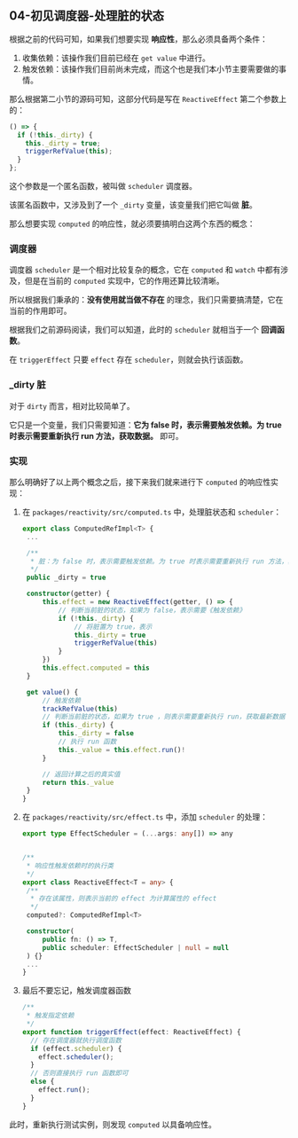 ## 04-初见调度器-处理脏的状态

根据之前的代码可知，如果我们想要实现 **响应性**，那么必须具备两个条件：

1. 收集依赖：该操作我们目前已经在 `get value` 中进行。
2. 触发依赖：该操作我们目前尚未完成，而这个也是我们本小节主要需要做的事情。

那么根据第二小节的源码可知，这部分代码是写在 `ReactiveEffect` 第二个参数上的：

```ts
() => {
  if (!this._dirty) {
    this._dirty = true;
    triggerRefValue(this);
  }
};
```

这个参数是一个匿名函数，被叫做 `scheduler` 调度器。

该匿名函数中，又涉及到了一个 `_dirty` 变量，该变量我们把它叫做 **脏**。

那么想要实现 `computed` 的响应性，就必须要搞明白这两个东西的概念：

### 调度器

调度器 `scheduler` 是一个相对比较复杂的概念，它在 `computed` 和 `watch` 中都有涉及，但是在当前的 `computed` 实现中，它的作用还算比较清晰。

所以根据我们秉承的：**没有使用就当做不存在** 的理念，我们只需要搞清楚，它在当前的作用即可。

根据我们之前源码阅读，我们可以知道，此时的 `scheduler` 就相当于一个 **回调函数**。

在 `triggerEffect` 只要 `effect` 存在 `scheduler`，则就会执行该函数。

### \_dirty 脏

对于 `dirty` 而言，相对比较简单了。

它只是一个变量，我们只需要知道：**它为 false 时，表示需要触发依赖。为 true 时表示需要重新执行 run 方法，获取数据。** 即可。

### 实现

那么明确好了以上两个概念之后，接下来我们就来进行下 `computed` 的响应性实现：

1. 在 `packages/reactivity/src/computed.ts` 中，处理脏状态和 `scheduler`：

   ```ts
   export class ComputedRefImpl<T> {
   	...

   	/**
   	 * 脏：为 false 时，表示需要触发依赖。为 true 时表示需要重新执行 run 方法，获取数据。即：数据脏了
   	 */
   	public _dirty = true

   	constructor(getter) {
   		this.effect = new ReactiveEffect(getter, () => {
   			// 判断当前脏的状态，如果为 false，表示需要《触发依赖》
   			if (!this._dirty) {
   				// 将脏置为 true，表示
   				this._dirty = true
   				triggerRefValue(this)
   			}
   		})
   		this.effect.computed = this
   	}

   	get value() {
   		// 触发依赖
   		trackRefValue(this)
   		// 判断当前脏的状态，如果为 true ，则表示需要重新执行 run，获取最新数据
   		if (this._dirty) {
   			this._dirty = false
   			// 执行 run 函数
   			this._value = this.effect.run()!
   		}

   		// 返回计算之后的真实值
   		return this._value
   	}
   }
   ```

2. 在 `packages/reactivity/src/effect.ts` 中，添加 `scheduler` 的处理：

   ```ts
   export type EffectScheduler = (...args: any[]) => any


   /**
    * 响应性触发依赖时的执行类
    */
   export class ReactiveEffect<T = any> {
   	/**
   	 * 存在该属性，则表示当前的 effect 为计算属性的 effect
   	 */
   	computed?: ComputedRefImpl<T>

   	constructor(
   		public fn: () => T,
   		public scheduler: EffectScheduler | null = null
   	) {}
   	...
   }
   ```

3. 最后不要忘记，触发调度器函数

   ```ts
   /**
    * 触发指定依赖
    */
   export function triggerEffect(effect: ReactiveEffect) {
     // 存在调度器就执行调度函数
     if (effect.scheduler) {
       effect.scheduler();
     }
     // 否则直接执行 run 函数即可
     else {
       effect.run();
     }
   }
   ```

此时，重新执行测试实例，则发现 `computed` 以具备响应性。

